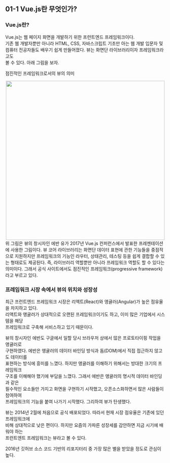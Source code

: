 ## 01-1 Vue.js란 무엇인가?

### Vue.js란?
Vue.js는 웹 페이지 화면을 개발하기 위한 프런트엔드 프레임워크이다.  
기존 웹 개발자뿐만 아니라 HTML, CSS, 자바스크립트 기초만 아는 웹 개발 입문자 및  
컴퓨터 전공자들도 배우기 쉽게 만들어졌다. 뷰는 화면단 라이브러리이자 프레임워크라고도  
볼 수 있다. 아래 그림을 보자.   
  
점진적인 프레임워크로서의 뷰의 의미  
<center><img src="https://user-images.githubusercontent.com/33191974/148056662-283d0d56-4ebc-4566-9efb-47fd087e3288.png" width="500" height="500"></center>  
위 그림은 뷰의 창시자인 에반 유가 2017년 Vue.js 컨퍼런스에서 발표한 프레젠테이션에 사용한 그림이다.  
뷰 코어 라이브러리는 화면단 데이터 표현에 관한 기능들을 중점적으로 지원하지만 프레임워크의 기능인  
라우터, 상태관리, 테스팅 등을 쉽게 결합할 수 있는 형태로도 제공된다.  
즉, 라이브러리 역할뿐만 아니라 프레임워크 역할도 할 수 있다는 의미이다. 그래서 공식 사이트에서도   
점진적인 프레임워크(progressive framework)라고 부르고 있다.  

### 프레임워크 시장 속에서 뷰의 위치와 성장성
최근 프런트엔드 프레임워크 시장은 리액트(React)와 앵귤러(Angular)가 높은 점유율을 차지하고 있다.  
리액트와 앵귤러가 상대적으로 오랜된 프레임워크이기도 하고, 이미 많은 기업에서 시스템을 해당  
프레임워크로 구축해 서비스하고 있기 때문이다.  
  
뷰의 창시자인 에반도 구글에서 일할 당시 브라우저 상에서 많은 프로토타이핑 작업을 앵귤러로  
구현하였다. 에반은 앵귤러의 데이터 바인딩 방식과 돔(DOM)에서 직접 접근하지 않고도 데이터를  
표현하는 방식에 흥미를 느꼈다. 하지만 앵귤러를 이해하기 위해서는 방대한 크기의 프레임워크  
구조를 이해해야 했기에 부담을 느꼈다. 그래서 에반은 앵귤러의 명시적 데이터 바인딩과 같은  
필수적인 요소들만 가지고 화면을 구현하기 시작했고, 오픈소스화하면서 많은 사람들이 참여하여  
프레임워크의 기능을 붙여 나가기 시작했다. 그리하여 뷰가 탄생했다.  
  
뷰는 2014년 2월에 처음으로 공식 배포되었다. 따라서 현재 시장 점유율은 기존에 있던 프레임워크에  
비해 상대적으로 낮은 편이다. 하지만 요즘의 가파른 성장세를 감안하면 지금 시기에 배워야 하는  
프런트엔트 프레임워크는 뷰라고 볼 수 있다.   
  
2016년 깃허브 소스 코드 기반의 리포지터리 중 가장 많은 별을 받았을 정도로 관심이 높다.  

